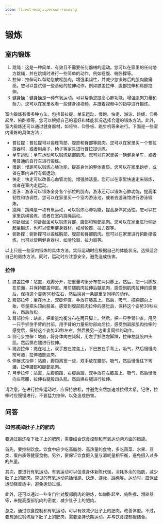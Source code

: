 ```yaml
---
icon: fluent-emoji:person-running
---
```


# 锻炼

## 室内锻炼

1. 跳绳：这是一种简单、有效且不需要任何器械的运动。您可以在家里的任何地方跳绳，并在跳绳时进行一些简单的动作，例如卷腹、俯卧撑等。
2. 拉伸：拉伸可以帮助您放松肌肉，增强柔韧性，并减少您锻炼后的肌肉酸痛感。您可以尝试做一些基础的拉伸动作，例如膝盖拉伸、腹部拉伸和肩部拉伸。
3. 健身操：健身操是一种有氧运动，可以帮助您提高心肺功能，增强肌肉力量和耐力。您可以在家里收看一些健身操视频，并跟着视频中的指导进行锻炼。

室内锻炼有很多种方法，包括普拉提、单车运动、慢跑、快走、游泳、跳绳、仰卧起坐、俯卧撑等。您可以根据自己的喜好和体能状况选择合适的锻炼方法。此外，室内锻炼还可以通过健身器材，如哑铃、仰卧板、跑步机等来进行。下面是一些室内锻炼的具体方法：

- 普拉提：普拉提可以锻炼背部、腹部和臀部等肌肉。您可以在家里买一个普拉提器材，或者用桌子、椅子等家具进行普拉提训练。
- 单车运动：单车运动可以锻炼腿部肌肉。您可以在家里买一辆健身单车，或者用普通的自行车进行锻炼。
- 慢跑：慢跑可以锻炼心肺功能，提高身体的整体素质。您可以在家里跑步，或者在室内进行有氧运动。
- 快走：快走可以改善心血管功能，增强肺活量。您可以在家里快速走来锻炼，或者在室内走运动。
- 游泳：游泳可以锻炼全身各个部位的肌肉，游泳还可以锻炼心肺功能，提高柔韧性和协调性。您可以在家里买一个室内游泳池，或者去游泳馆进行游泳锻炼。
- 跳绳：跳绳是一项有氧运动，可以锻炼心肺功能，提高身体灵活性。您可以在家里跳绳锻炼，或者在室内跳绳运动。
- 仰卧起坐：仰卧起坐可以锻炼背部、腹部和臀部肌肉。您可以在家里进行仰卧起坐锻炼，也可以使用健身器材，如滑轮器、拉力器等。
- 俯卧撑：俯卧撑可以锻炼胸部、腹部和臀部肌肉。您可以在家里进行俯卧撑锻炼，也可以使用健身器材，如滑轮器、拉力器等。

以上只是一些室内锻炼的具体方法，实际运动时应根据自己的体能状况，选择适合自己的锻炼方法。同时，运动时应注意安全，避免造成伤害。

### 拉伸

1. 膝盖拉伸：站直，双脚分开，把重量均衡分布在两只脚上。然后，把一只脚放在前面，并保持膝盖伸直。用前腿肌肉拉伸后腿肌肉，感受到肌肉拉伸的感觉后，保持这个姿势30秒左右，然后换另一条腿重复同样的动作。
2. 腹部拉伸：坐在地上，双脚伸直，手放在膝盖上。然后，吸气，把胸部向上抬，尽量把头顶向膝盖。感受到腹部肌肉拉伸的感觉后，保持这个姿势30秒左右，然后放松。
3. 肩部拉伸：站直，把重量均衡分布在两只脚上。然后，把一只手臂伸直，用另一只手抓住手臂的肘部。用手臂的力量把肘部向后拉，感受到肩部肌肉拉伸的感觉后，保持这个姿势30秒左右，然后换另一边重复同样的动作。
4. 侧弓步拉伸：站直，将身体向左倾斜，用左手抓住左脚踝，拉伸左腿股四头肌。然后换右腿进行拉伸。
5. 跪姿拉伸：跪在地上，双手放在膝盖上，下巴放在手背上，吸气，然后慢慢向前弯腰，拉伸腰部肌肉。
6. 伸展式拉伸：站直，脚距离宽一些，双手放在腰部，吸气，然后慢慢往下弯腰，拉伸腰部和腿部肌肉。
7. 弓步拉伸：站直，左脚前踏，右脚后踏，双手放在左膝盖上，吸气，然后慢慢向左弯腰，拉伸右腿股四头肌。然后换右腿进行拉伸。

请注意，在进行拉伸运动时，应保持放松，并避免突然加速或拉得太紧。记住，拉伸时应慢慢进行，不要猛力拉伸，以免造成伤害。

## 问答

### 如何减掉肚子上的肥肉

要通过锻炼瘦下肚子上的肥肉，需要结合饮食控制和有氧运动两方面的措施。

首先，要控制饮食。饮食中应少吃高脂肪、高热量的食物，多吃蔬菜、水果、豆类、蛋白质等健康食物。另外，要保证饮食摄入量与消耗量相平衡，避免摄入过多的热量。

其次，要进行有氧运动。有氧运动可以促进身体新陈代谢，消耗多余的脂肪，减少肚子上的肥肉。常见的有氧运动包括慢跑、快走、游泳、跳绳等。运动时，应保证运动强度适中，避免运动过量。

此外，还可以通过一些专门针对腹部肌肉的锻炼，如仰卧起坐、俯卧撑、滑轮器等，来提高腹部肌肉的密度，减少肚子上的肥肉。

总之，通过饮食控制和有氧运动，可以有效减少肚子上的肥肉，改善体型。不过，要想通过锻炼瘦下肚子上的肥肉，需要坚持长期运动，并与饮食控制相结合。
